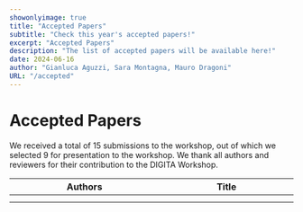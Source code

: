 ```yaml
---
showonlyimage: true
title: "Accepted Papers"
subtitle: "Check this year's accepted papers!"
excerpt: "Accepted Papers"
description: "The list of accepted papers will be available here!"
date: 2024-06-16
author: "Gianluca Aguzzi, Sara Montagna, Mauro Dragoni"
URL: "/accepted"
---
```

# Accepted Papers

We received a total of 15 submissions to the workshop, out of which we selected 9 for presentation to the workshop.
We thank all authors and reviewers for their contribution to the DIGITA Workshop.


<style>
table th:first-of-type {
    width: 10%;
}
table th:nth-of-type(2) {
    width: 10%;
}
table th:nth-of-type(3) {
    width: 50%;
}
table th:nth-of-type(4) {
    width: 30%;
}
</style>

| Authors |     Title   |
|--|--------|
|  |   |
|  |   |
